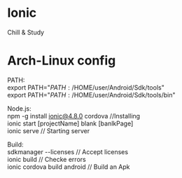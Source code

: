 # Ionic
Chill &amp; Study

# Arch-Linux config
PATH:  
  export PATH="$PATH:/$HOME/user/Android/Sdk/tools"  
  export PATH="$PATH:/$HOME/user/Android/Sdk/tools/bin"  

Node.js:  
  npm -g install ionic@4.8.0 cordova //Installing  
  ionic start [projectName] blank [banlkPage]  
  ionic serve // Starting server  

Build:  
  sdkmanager --licenses // Accept licenses  
  ionic build // Checke errors  
  ionic cordova build android // Build an Apk  
